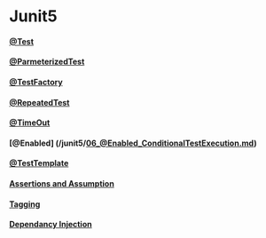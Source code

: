 # Junit5
#### [@Test](/junit5/01_@Test.md)
#### [@ParmeterizedTest](/junit5/02_@ParameterizedTest.md)
#### [@TestFactory](/junit5/03_@TestFactory_DynamicTest.md)
#### [@RepeatedTest](/junit5/04_@RepeatedTest_ParallelExecution.md)
#### [@TimeOut](/junit5/05_@Timeout.md)
#### [@Enabled] (/junit5/06_@Enabled_ConditionalTestExecution.md)
#### [@TestTemplate](/junit5/07_@TestTemplate.md)
#### [Assertions and Assumption](/junit5/08_Assertions_and_Assumptions.md)
#### [Tagging](/junit5/09_Tagging_and_Filtering.md)
#### [Dependancy Injection](/junit5/10_Dependancy_Injection.md)
